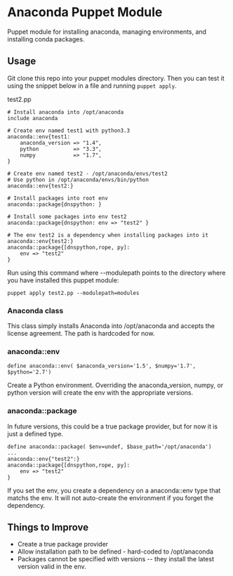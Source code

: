Anaconda Puppet Module
========

Puppet module for installing anaconda, managing environments, and installing conda packages.

## Usage

Git clone this repo into your puppet modules directory.  Then you can test it using the snippet below in a file
and running `puppet apply`. 


test2.pp
```puppet
# Install anaconda into /opt/anaconda
include anaconda

# Create env named test1 with python3.3
anaconda::env{test1:
    anaconda_version => "1.4",
    python           => "3.3",
    numpy            => "1.7",
}

# Create env named test2 - /opt/anaconda/envs/test2
# Use python in /opt/anaconda/envs/bin/python
anaconda::env{test2:}  

# Install packages into root env
anaconda::package{dnspython: }

# Install some packages into env test2
anaconda::package{dnspython: env => "test2" }

# The env test2 is a dependency when installing packages into it
anaconda::env{test2:}
anaconda::package{[dnspython,rope, py]: 
    env => "test2"
}

```

Run using this command where --modulepath points to the directory where you have installed this puppet module:
```
puppet apply test2.pp --modulepath=modules
```

### Anaconda class
This class simply installs Anaconda into /opt/anaconda and accepts the license agreement.  The path is
hardcoded for now.

### anaconda::env
```
define anaconda::env( $anaconda_version='1.5', $numpy='1.7', $python='2.7')
```
Create a Python environment.  Overriding the anaconda_version, numpy, or python version will create the env 
with the appropriate versions.

### anaconda::package
In future versions, this could be a true package provider, but for now it is just a defined type.

```
define anaconda::package( $env=undef, $base_path='/opt/anaconda')
...
anaconda::env{"test2":}
anaconda::package{[dnspython,rope, py]: 
    env => "test2"
}
```
If you set the env, you create a dependency on a anaconda::env type that matchs the env.  It will not auto-create
the environment if you forget the dependency.

## Things to Improve
* Create a true package provider
* Allow installation path to be defined - hard-coded to /opt/anaconda
* Packages cannot be specified with versions -- they install the latest version valid in the env.
